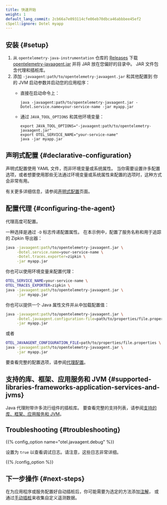 ```yaml
---
title: 快速开始
weight: 1
default_lang_commit: 2cb66a7e093114cfe06eb70dbca46abbbee45ef2
cSpell:ignore: Dotel myapp
---
```


## 安装 {#setup}

1.  从 `opentelemetry-java-instrumentation` 仓库的 [Releases][] 下载
    [opentelemetry-javaagent.jar][] 并将 JAR 放在您偏好的目录中。
    JAR 文件包含代理和插桩库。
2.  添加 `-javaagent:path/to/opentelemetry-javaagent.jar` 和其他配置到
    你的 JVM 启动参数并启动您的应用程序：
    - 直接在启动命令上：

      ```shell
      java -javaagent:path/to/opentelemetry-javaagent.jar -Dotel.service.name=your-service-name -jar myapp.jar
      ```

    - 通过 `JAVA_TOOL_OPTIONS` 和其他环境变量：

      ```shell
      export JAVA_TOOL_OPTIONS="-javaagent:path/to/opentelemetry-javaagent.jar"
      export OTEL_SERVICE_NAME="your-service-name"
      java -jar myapp.jar
      ```

## 声明式配置 {#declarative-configuration}

声明式配置使用 YAML 文件，而非环境变量或系统属性。
当你需要设置许多配置选项，或者想要使用那些无法通过环境变量或系统属性来配置的选项时，这种方式会非常有用。

有关更多详细信息，请参阅[声明式配置](../declarative-configuration)页面。

## 配置代理 {#configuring-the-agent}

代理高度可配置。

一种选择是通过 `-D` 标志传递配置属性。
在本示例中，配置了服务名称和用于追踪的 Zipkin 导出器：

```sh
java -javaagent:path/to/opentelemetry-javaagent.jar \
     -Dotel.service.name=your-service-name \
     -Dotel.traces.exporter=zipkin \
     -jar myapp.jar
```

你也可以使用环境变量来配置代理：

```sh
OTEL_SERVICE_NAME=your-service-name \
OTEL_TRACES_EXPORTER=zipkin \
java -javaagent:path/to/opentelemetry-javaagent.jar \
     -jar myapp.jar
```

你也可以提供一个 Java 属性文件并从中加载配置值：

```sh
java -javaagent:path/to/opentelemetry-javaagent.jar \
     -Dotel.javaagent.configuration-file=path/to/properties/file.properties \
     -jar myapp.jar
```

或者

```sh
OTEL_JAVAAGENT_CONFIGURATION_FILE=path/to/properties/file.properties \
java -javaagent:path/to/opentelemetry-javaagent.jar \
     -jar myapp.jar
```

要查看完整的配置选项，请参阅[代理配置](../configuration)。

## 支持的库、框架、应用服务和 JVM {#supported-libraries-frameworks-application-services-and-jvms}

Java 代理附带许多流行组件的插桩库。
要查看完整的支持列表，请参阅[支持的库、框架、应用服务和 JVM][support]。

## Troubleshooting {#troubleshooting}

{{% config_option name="otel.javaagent.debug" %}}

设置为 `true` 以查看调试日志。请注意，这些日志非常详细。

{{% /config_option %}}

## 下一步操作 {#next-steps}

在为应用程序或服务配置好自动插桩后，你可能需要为选定的方法添加[注解](../annotations)，
或通过[手动插桩](/docs/languages/java/instrumentation/)来收集自定义遥测数据。

[opentelemetry-javaagent.jar]: https://github.com/open-telemetry/opentelemetry-java-instrumentation/releases/latest/download/opentelemetry-javaagent.jar
[releases]: https://github.com/open-telemetry/opentelemetry-java-instrumentation/releases
[support]: https://github.com/open-telemetry/opentelemetry-java-instrumentation/blob/main/docs/supported-libraries.md
